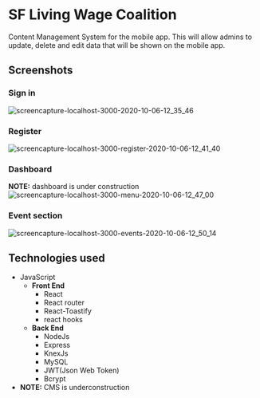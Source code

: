 # SF Living Wage Coalition
Content Management System for the mobile app. This will allow admins to update, delete and edit data that will be shown on the mobile app.

## Screenshots
### Sign in
![screencapture-localhost-3000-2020-10-06-12_35_46](https://user-images.githubusercontent.com/27458911/95251631-ace1c000-07d0-11eb-896f-b1c491516409.png)

### Register
![screencapture-localhost-3000-register-2020-10-06-12_41_40](https://user-images.githubusercontent.com/27458911/95252185-7c4e5600-07d1-11eb-9a22-0ca6dbd2e503.png)


### Dashboard
__NOTE:__ dashboard is under construction
![screencapture-localhost-3000-menu-2020-10-06-12_47_00](https://user-images.githubusercontent.com/27458911/95252654-21692e80-07d2-11eb-80b3-f5034c3b7055.png)

### Event section
![screencapture-localhost-3000-events-2020-10-06-12_50_14](https://user-images.githubusercontent.com/27458911/95252955-8f155a80-07d2-11eb-8a79-04f905771483.png)

## Technologies used
* JavaScript
  * __Front End__
    * React
    * React router
    * React-Toastify
    * react hooks
  * __Back End__
    * NodeJs
    * Express
    * KnexJs
    * MySQL
    * JWT(Json Web Token)
    * Bcrypt 
* __NOTE:__ CMS is underconstruction
